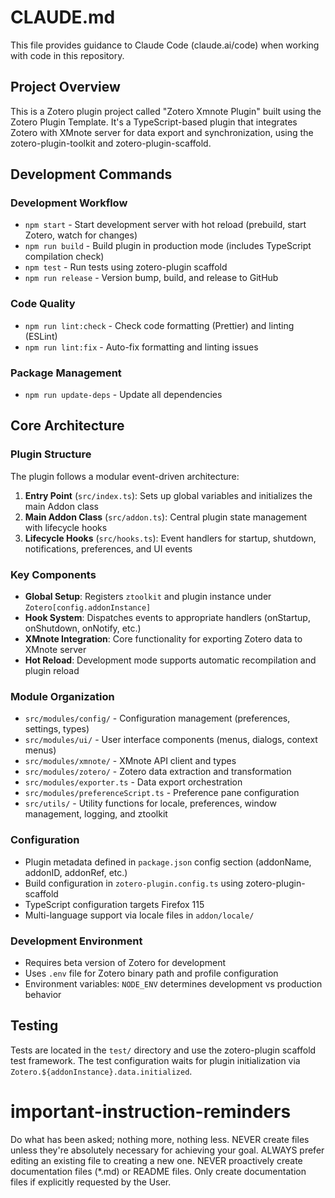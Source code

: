 # CLAUDE.md

This file provides guidance to Claude Code (claude.ai/code) when working with code in this repository.

## Project Overview

This is a Zotero plugin project called "Zotero Xmnote Plugin" built using the Zotero Plugin Template. It's a
TypeScript-based plugin that integrates Zotero with XMnote server for data export and synchronization, using the
zotero-plugin-toolkit and zotero-plugin-scaffold.

## Development Commands

### Development Workflow

- `npm start` - Start development server with hot reload (prebuild, start Zotero, watch for changes)
- `npm run build` - Build plugin in production mode (includes TypeScript compilation check)
- `npm test` - Run tests using zotero-plugin scaffold
- `npm run release` - Version bump, build, and release to GitHub

### Code Quality

- `npm run lint:check` - Check code formatting (Prettier) and linting (ESLint)
- `npm run lint:fix` - Auto-fix formatting and linting issues

### Package Management

- `npm run update-deps` - Update all dependencies

## Core Architecture

### Plugin Structure

The plugin follows a modular event-driven architecture:

1. **Entry Point** (`src/index.ts`): Sets up global variables and initializes the main Addon class
2. **Main Addon Class** (`src/addon.ts`): Central plugin state management with lifecycle hooks
3. **Lifecycle Hooks** (`src/hooks.ts`): Event handlers for startup, shutdown, notifications, preferences, and UI events

### Key Components

- **Global Setup**: Registers `ztoolkit` and plugin instance under `Zotero[config.addonInstance]`
- **Hook System**: Dispatches events to appropriate handlers (onStartup, onShutdown, onNotify, etc.)
- **XMnote Integration**: Core functionality for exporting Zotero data to XMnote server
- **Hot Reload**: Development mode supports automatic recompilation and plugin reload

### Module Organization

- `src/modules/config/` - Configuration management (preferences, settings, types)
- `src/modules/ui/` - User interface components (menus, dialogs, context menus)
- `src/modules/xmnote/` - XMnote API client and types
- `src/modules/zotero/` - Zotero data extraction and transformation
- `src/modules/exporter.ts` - Data export orchestration
- `src/modules/preferenceScript.ts` - Preference pane configuration
- `src/utils/` - Utility functions for locale, preferences, window management, logging, and ztoolkit

### Configuration

- Plugin metadata defined in `package.json` config section (addonName, addonID, addonRef, etc.)
- Build configuration in `zotero-plugin.config.ts` using zotero-plugin-scaffold
- TypeScript configuration targets Firefox 115
- Multi-language support via locale files in `addon/locale/`

### Development Environment

- Requires beta version of Zotero for development
- Uses `.env` file for Zotero binary path and profile configuration
- Environment variables: `NODE_ENV` determines development vs production behavior

## Testing

Tests are located in the `test/` directory and use the zotero-plugin scaffold test framework. The test configuration waits for plugin initialization via `Zotero.${addonInstance}.data.initialized`.

# important-instruction-reminders

Do what has been asked; nothing more, nothing less.
NEVER create files unless they're absolutely necessary for achieving your goal.
ALWAYS prefer editing an existing file to creating a new one.
NEVER proactively create documentation files (*.md) or README files. Only create documentation files if explicitly
requested by the User.

